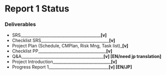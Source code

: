 Report 1 Status
===============

### Deliverables

 + SRS________________________________________**[v]**
 + Checklist SRS__________________________________**[v]**
 + Project Plan (Schedule, CMPlan, Risk Mng, Task list)_**[v]**
 + Checklist PP__________________________________**[v]**
 + Q&A_________________________________________**[v] [EN/need jp translation]**
 + Project Introduction_____________________________**[v]**
 + Progress Report 1______________________________**[v] [EN/JP]**
 
